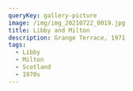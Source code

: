 ```yaml
---
queryKey: gallery-picture
image: /img/img_20210722_0019.jpg
title: Libby and Milton
description: Grange Terrace, 1971
tags:
  - Libby
  - Milton
  - Scotland
  - 1970s
---
```

